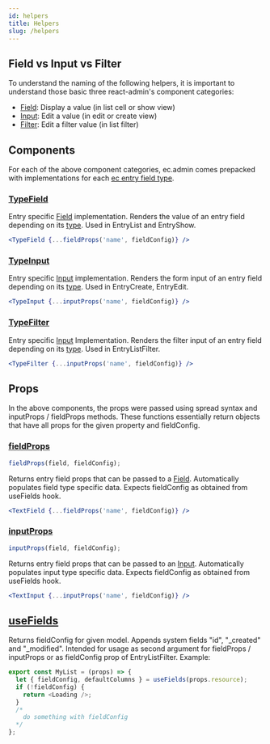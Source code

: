 ```yaml
---
id: helpers
title: Helpers
slug: /helpers
---
```



## Field vs Input vs Filter

To understand the naming of the following helpers, it is important to understand those basic three react-admin's component categories:

- [Field](https://marmelab.com/react-admin/Fields.html): Display a value (in list cell or show view)
- [Input](https://marmelab.com/react-admin/Inputs.html): Edit a value (in edit or create view)
- [Filter](https://marmelab.com/react-admin/List.html#filtering-the-list): Edit a filter value (in list filter)

## Components

For each of the above component categories, ec.admin comes prepacked with implementations for each [ec entry field type](https://doc.entrecode.de/data_manager/#field-data-types).

### [TypeField](https://github.com/entrecode/ec.admin/blob/master/src/fields/TypeField.tsx)

Entry specific [Field](https://marmelab.com/react-admin/Fields.html) implementation. Renders the value of an entry field depending on its [type](https://doc.entrecode.de/data_manager/#field-data-types). Used in EntryList and EntryShow.

```jsx
<TypeField {...fieldProps('name', fieldConfig)} />
```

### [TypeInput](https://github.com/entrecode/ec.admin/blob/master/src/inputs/TypeInput.tsx)

Entry specific [Input](https://marmelab.com/react-admin/Inputs.html) implementation. Renders the form input of an entry field depending on its [type](https://doc.entrecode.de/data_manager/#field-data-types). Used in EntryCreate, EntryEdit.

```jsx
<TypeInput {...inputProps('name', fieldConfig)} />
```

### [TypeFilter](https://github.com/entrecode/ec.admin/blob/master/src/filters/TypeFilter.tsx)

Entry specific [Input](https://marmelab.com/react-admin/Inputs.html) Implementation. Renders the filter input of an entry field depending on its [type](https://doc.entrecode.de/data_manager/#field-data-types). Used in EntryListFilter.

```jsx
<TypeFilter {...inputProps('name', fieldConfig)} />
```

## Props

In the above components, the props were passed using spread syntax and inputProps / fieldProps methods. These functions essentially return objects that have all props for the given property and fieldConfig.

### [fieldProps](https://github.com/entrecode/ec.admin/blob/master/src/fields/fieldProps.tsx)

```ts
fieldProps(field, fieldConfig);
```

Returns entry field props that can be passed to a [Field](https://marmelab.com/react-admin/Fields.html).
Automatically populates field type specific data. Expects fieldConfig as obtained from useFields hook.

```jsx
<TextField {...fieldProps('name', fieldConfig)} />
```

### [inputProps](https://github.com/entrecode/ec.admin/blob/master/src/inputs/inputProps.tsx)

```ts
inputProps(field, fieldConfig);
```

Returns entry field props that can be passed to an [Input](https://marmelab.com/react-admin/Inputs.html).
Automatically populates input type specific data. Expects fieldConfig as obtained from useFields hook.

```jsx
<TextInput {...inputProps('name', fieldConfig)} />
```

## [useFields](https://github.com/entrecode/ec.admin/blob/master/src/useFields.tsx)

Returns fieldConfig for given model. Appends system fields "id", "\_created" and "\_modified".
Intended for usage as second argument for fieldProps / inputProps or as fieldConfig prop of EntryListFilter. Example:

<!-- TODO: rename to useModelConfig? useFields maybe confusing as it can be used with fields and inputs. -->

```js
export const MyList = (props) => {
  let { fieldConfig, defaultColumns } = useFields(props.resource);
  if (!fieldConfig) {
    return <Loading />;
  }
  /*
    do something with fieldConfig
  */
};
```


